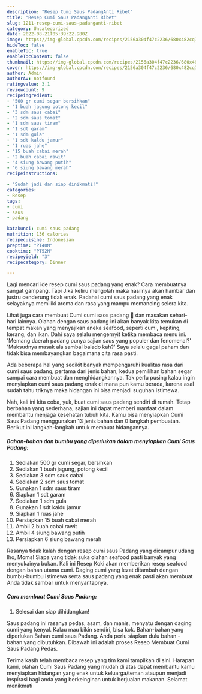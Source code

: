 ```yaml
---
description: "Resep Cumi Saus PadangAnti Ribet"
title: "Resep Cumi Saus PadangAnti Ribet"
slug: 1211-resep-cumi-saus-padanganti-ribet
category: Uncategorized
date: 2022-08-21T05:39:22.980Z
image: https://img-global.cpcdn.com/recipes/2156a304f47c2236/680x482cq70/cumi-saus-padang-foto-resep-utama.jpg
hideToc: false
enableToc: true
enableTocContent: false
thumbnail: https://img-global.cpcdn.com/recipes/2156a304f47c2236/680x482cq70/cumi-saus-padang-foto-resep-utama.jpg
cover: https://img-global.cpcdn.com/recipes/2156a304f47c2236/680x482cq70/cumi-saus-padang-foto-resep-utama.jpg
author: Admin
authorAv: notfound
ratingvalue: 3.1
reviewcount: 9
recipeingredient:
- "500 gr cumi segar bersihkan"
- "1 buah jagung potong kecil"
- "3 sdm saus cabai"
- "2 sdm saus tomat"
- "1 sdm saus tiram"
- "1 sdt garam"
- "1 sdm gula"
- "1 sdt kaldu jamur"
- "1 ruas jahe"
- "15 buah cabai merah"
- "2 buah cabai rawit"
- "4 siung bawang putih"
- "6 siung bawang merah"
recipeinstructions:

- "Sudah jadi dan siap dinikmati!"
categories:
- Resep
tags:
- cumi
- saus
- padang

katakunci: cumi saus padang 
nutrition: 136 calories
recipecuisine: Indonesian
preptime: "PT40M"
cooktime: "PT52M"
recipeyield: "3"
recipecategory: Dinner

---
```



Lagi mencari ide resep cumi saus padang yang enak? Cara membuatnya sangat gampang. Tapi Jika keliru mengolah maka hasilnya akan hambar dan justru cenderung tidak enak. Padahal cumi saus padang yang enak selayaknya memiliki aroma dan rasa yang mampu memancing selera kita.


Lihat juga cara membuat Cumi cumi saos padang 🦑 dan masakan sehari-hari lainnya. Olahan dengan saus padang ini akan banyak kita temukan di tempat makan yang menyajikan aneka seafood, seperti cumi, kepiting, kerang, dan ikan. Dahi saya selalu mengernyit ketika membaca menu ini. &#39;Memang daerah padang punya sajian saus yang populer dan fenomenal?&#39; &#39;Maksudnya masak ala sambal balado kah?&#39; Saya selalu gagal paham dan tidak bisa membayangkan bagaimana cita rasa pasti.

Ada beberapa hal yang sedikit banyak mempengaruhi kualitas rasa dari cumi saus padang, pertama dari jenis bahan, kedua pemilihan bahan segar sampai cara membuat dan menghidangkannya. Tak perlu pusing kalau ingin menyiapkan cumi saus padang enak di mana pun kamu berada, karena asal sudah tahu triknya maka hidangan ini bisa menjadi suguhan istimewa.


Nah, kali ini kita coba, yuk, buat cumi saus padang sendiri di rumah. Tetap berbahan yang sederhana, sajian ini dapat memberi manfaat dalam membantu menjaga kesehatan tubuh kita. Kamu bisa menyiapkan Cumi Saus Padang menggunakan 13 jenis bahan dan 0 langkah pembuatan. Berikut ini langkah-langkah untuk membuat hidangannya.

<!--inarticleads1-->

##### Bahan-bahan dan bumbu yang diperlukan dalam menyiapkan Cumi Saus Padang:

1. Sediakan 500 gr cumi segar, bersihkan
1. Sediakan 1 buah jagung, potong kecil
1. Sediakan 3 sdm saus cabai
1. Sediakan 2 sdm saus tomat
1. Gunakan 1 sdm saus tiram
1. Siapkan 1 sdt garam
1. Sediakan 1 sdm gula
1. Gunakan 1 sdt kaldu jamur
1. Siapkan 1 ruas jahe
1. Persiapkan 15 buah cabai merah
1. Ambil 2 buah cabai rawit
1. Ambil 4 siung bawang putih
1. Persiapkan 6 siung bawang merah


Rasanya tidak kalah dengan resep cumi saus Padang yang dicampur udang lho, Moms! Siapa yang tidak suka olahan seafood pasti banyak yang menyukainya bukan. Kali ini Resep Koki akan memberikan resep seafood dengan bahan utama cumi. Daging cumi yang lezat ditambah dengan bumbu-bumbu istimewa serta saus padang yang enak pasti akan membuat Anda tidak sambar untuk menyantapnya. 

<!--inarticleads2-->

##### Cara membuat Cumi Saus Padang:


1. Selesai dan siap dihidangkan!

Saus padang ini rasanya pedas, asam, dan manis, menyatu dengan daging cumi yang kenyal. Kalau mau bikin sendiri, bisa kok. Bahan-bahan yang diperlukan Bahan cumi saus Padang. Anda perlu siapkan dulu bahan - bahan yang dibutuhkan. Dibawah ini adalah proses Resep Membuat Cumi Saus Padang Pedas. 

Terima kasih telah membaca resep yang tim kami tampilkan di sini. Harapan kami, olahan Cumi Saus Padang yang mudah di atas dapat membantu kamu menyiapkan hidangan yang enak untuk keluarga/teman ataupun menjadi inspirasi bagi anda yang berkeinginan untuk berjualan makanan. Selamat menikmati
